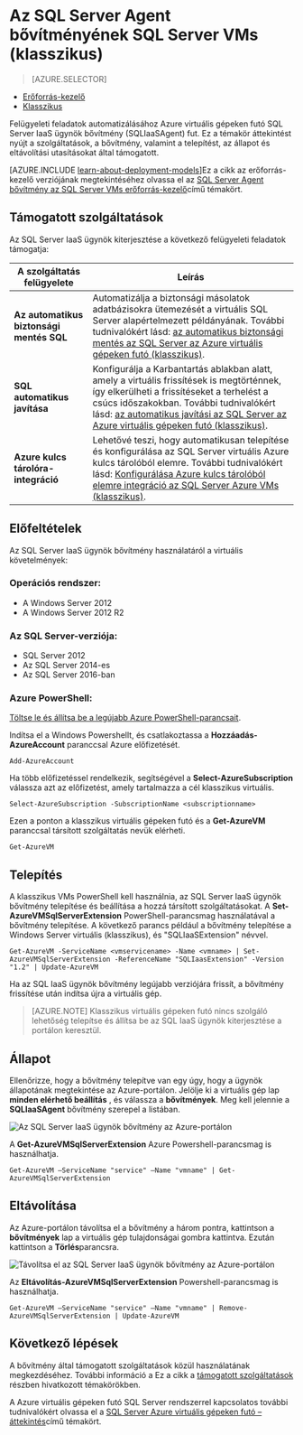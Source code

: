 <properties
    pageTitle="Az SQL Server Agent SQL Server VMs (klasszikus) bővítményének |} Microsoft Azure"
    description="Ez a témakör ismerteti az adott SQL Server felügyeleti feladatok automatizálja SQL Server agent bővítmény kezelése. Ezek közé tartozik az automatikus biztonsági mentés, az automatikus javítási és Azure kulcs tárolóra integráció. Ez a témakör a klasszikus telepítési mód használja."
    services="virtual-machines-windows"
    documentationCenter=""
    authors="rothja"
    manager="jhubbard"
    editor=""
    tags="azure-service-management"/>

<tags
    ms.service="virtual-machines-windows"
    ms.devlang="na"
    ms.topic="article"
    ms.tgt_pltfrm="vm-windows-sql-server"
    ms.workload="infrastructure-services"
    ms.date="10/27/2016"
    ms.author="jroth"/>

# <a name="sql-server-agent-extension-for-sql-server-vms-classic"></a>Az SQL Server Agent bővítményének SQL Server VMs (klasszikus)

> [AZURE.SELECTOR]
- [Erőforrás-kezelő](virtual-machines-windows-sql-server-agent-extension.md)
- [Klasszikus](virtual-machines-windows-classic-sql-server-agent-extension.md)

Felügyeleti feladatok automatizálásához Azure virtuális gépeken futó SQL Server IaaS ügynök bővítmény (SQLIaaSAgent) fut. Ez a témakör áttekintést nyújt a szolgáltatások, a bővítmény, valamint a telepítést, az állapot és eltávolítási utasításokat által támogatott.

[AZURE.INCLUDE [learn-about-deployment-models](../../includes/learn-about-deployment-models-classic-include.md)]Ez a cikk az erőforrás-kezelő verziójának megtekintéséhez olvassa el az [SQL Server Agent bővítmény az SQL Server VMs erőforrás-kezelő](virtual-machines-windows-sql-server-agent-extension.md)című témakört.

## <a name="supported-services"></a>Támogatott szolgáltatások

Az SQL Server IaaS ügynök kiterjesztése a következő felügyeleti feladatok támogatja:

| A szolgáltatás felügyelete | Leírás |
|---------------------|-------------------------------|
| **Az automatikus biztonsági mentés SQL** | Automatizálja a biztonsági másolatok adatbázisokra ütemezését a virtuális SQL Server alapértelmezett példányának. További tudnivalókért lásd: [az automatikus biztonsági mentés az SQL Server az Azure virtuális gépeken futó (klasszikus)](virtual-machines-windows-classic-sql-automated-backup.md).|
| **SQL automatikus javítása** | Konfigurálja a Karbantartás ablakban alatt, amely a virtuális frissítések is megtörténnek, így elkerülheti a frissítéseket a terhelést a csúcs időszakokban. További tudnivalókért lásd: [az automatikus javítási az SQL Server az Azure virtuális gépeken futó (klasszikus)](virtual-machines-windows-classic-sql-automated-patching.md).|
| **Azure kulcs tárolóra-integráció** | Lehetővé teszi, hogy automatikusan telepítése és konfigurálása az SQL Server virtuális Azure kulcs tárolóból elemre. További tudnivalókért lásd: [Konfigurálása Azure kulcs tárolóból elemre integráció az SQL Server Azure VMs (klasszikus)](virtual-machines-windows-classic-ps-sql-keyvault.md).|

## <a name="prerequisites"></a>Előfeltételek

Az SQL Server IaaS ügynök bővítmény használatáról a virtuális követelmények:

### <a name="operating-system"></a>Operációs rendszer:

- A Windows Server 2012
- A Windows Server 2012 R2

### <a name="sql-server-versions"></a>Az SQL Server-verziója:

- SQL Server 2012
- Az SQL Server 2014-es
- Az SQL Server 2016-ban

### <a name="azure-powershell"></a>Azure PowerShell:

[Töltse le és állítsa be a legújabb Azure PowerShell-parancsait](../powershell-install-configure.md).

Indítsa el a Windows Powershellt, és csatlakoztassa a **Hozzáadás-AzureAccount** paranccsal Azure előfizetését.

    Add-AzureAccount

Ha több előfizetéssel rendelkezik, segítségével a **Select-AzureSubscription** válassza azt az előfizetést, amely tartalmazza a cél klasszikus virtuális.

    Select-AzureSubscription -SubscriptionName <subscriptionname>

Ezen a ponton a klasszikus virtuális gépeken futó és a **Get-AzureVM** paranccsal társított szolgáltatás nevük elérheti.

    Get-AzureVM

## <a name="installation"></a>Telepítés

A klasszikus VMs PowerShell kell használnia, az SQL Server IaaS ügynök bővítmény telepítése és beállítása a hozzá társított szolgáltatásokat. A **Set-AzureVMSqlServerExtension** PowerShell-parancsmag használatával a bővítmény telepítése. A következő parancs például a bővítmény telepítése a Windows Server virtuális (klasszikus), és "SQLIaaSExtension" névvel.

    Get-AzureVM -ServiceName <vmservicename> -Name <vmname> | Set-AzureVMSqlServerExtension -ReferenceName "SQLIaasExtension" -Version "1.2" | Update-AzureVM

Ha az SQL IaaS ügynök bővítmény legújabb verziójára frissít, a bővítmény frissítése után indítsa újra a virtuális gép.

>[AZURE.NOTE] Klasszikus virtuális gépeken futó nincs szolgáló lehetőség telepítse és állítsa be az SQL IaaS ügynök kiterjesztése a portálon keresztül.

## <a name="status"></a>Állapot

Ellenőrizze, hogy a bővítmény telepítve van egy úgy, hogy a ügynök állapotának megtekintése az Azure-portálon. Jelölje ki a virtuális gép lap **minden elérhető beállítás** , és válassza a **bővítmények**. Meg kell jelennie a **SQLIaaSAgent** bővítmény szerepel a listában.

![Az SQL Server IaaS ügynök bővítmény az Azure-portálon](./media/virtual-machines-windows-classic-sql-server-agent-extension/azure-sql-server-iaas-agent-portal.png)

A **Get-AzureVMSqlServerExtension** Azure Powershell-parancsmag is használhatja.

    Get-AzureVM –ServiceName "service" –Name "vmname" | Get-AzureVMSqlServerExtension

## <a name="removal"></a>Eltávolítása   

Az Azure-portálon távolítsa el a bővítmény a három pontra, kattintson a **bővítmények** lap a virtuális gép tulajdonságai gombra kattintva. Ezután kattintson a **Törlés**parancsra.

![Távolítsa el az SQL Server IaaS ügynök bővítmény az Azure-portálon](./media/virtual-machines-windows-classic-sql-server-agent-extension/azure-sql-server-iaas-agent-uninstall.png)

Az **Eltávolítás-AzureVMSqlServerExtension** Powershell-parancsmag is használhatja.

    Get-AzureVM –ServiceName "service" –Name "vmname" | Remove-AzureVMSqlServerExtension | Update-AzureVM

## <a name="next-steps"></a>Következő lépések

A bővítmény által támogatott szolgáltatások közül használatának megkezdéséhez. További információ a Ez a cikk a [támogatott szolgáltatások](#supported-services) részben hivatkozott témakörökben.

A Azure virtuális gépeken futó SQL Server rendszerrel kapcsolatos további tudnivalókért olvassa el a [SQL Server Azure virtuális gépeken futó – áttekintés](virtual-machines-windows-sql-server-iaas-overview.md)című témakört.
